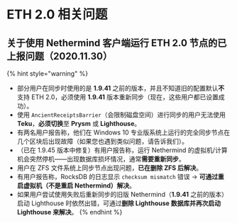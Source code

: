 # ETH 2.0 相关问题

## 关于使用 Nethermind 客户端运行 ETH 2.0 节点的已上报问题（2020.11.30）

{% hint style="warning" %}
* 部分用户在同步时使用的是 **1.9.41** 之前的版本，并且不知道旧的配置默认**不**支持 ETH 2.0，必须使用 **1.9.41** 版本重新同步（现在，这些用户都已设置成功）。 
* 使用 `AncientReceiptsBarrier`（会限制磁盘空间）进行同步的用户无法使用 **Teku**，**必须切换**至 **Prysm** 或 **Lighthouse**。
* 有两名用户报告称，他们在 Windows 10 专业版系统上运行的完全同步节点在几个区块后出现故障（如果您也遇到类似问题，请告诉我们）。
* （已在 1.9.45 版本中修复）有用户报告称，运行 Nethermind 的虚拟机/计算机会突然停机——出现数据库损坏情况，通常**需要重新同步**。
* 用户在 ZFS 文件系统上同步节点出现问题，**已在删除 ZFS 后解决**。
* 有用户报告称，RocksDB 的日志显示 `checksum mismatch` 错误 -&gt; **可通过重启虚拟机（不是重启 Nethermind）解决**。
* 如果用户尝试使用失败后重新同步的旧版 Nethermind（**1.9.41** 之前的版本）启动 Lighthouse 时依然出错，可通过**删除 Lighthouse 数据库并再次启动 Lighthouse 来解决**。
{% endhint %}

